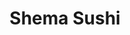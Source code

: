 ---
layout: place
title: "Shema Sushi"
permalink: /new-york/rochester/shema-sushi.html
stateAbbr: NY
stateName: New York
cityName: Rochester
seo:
  name: "Shema Sushi"
  type: Restaurant
  links: https://www.shema-sushi.com/
description: "Calm, urban nook since 2007 offering Japanese noodle dishes, along with beer & sake. Shema Sushi serves delicious sushi in Rochester, New York. Try fresh Japanese dishes for a great dining experience. Available for takeout, lunch, and dinner."
place_id: ChIJbfUNDALP1okRJ3K-FQQKEgE
photos:
  - name: >-
      places/ChIJbfUNDALP1okRJ3K-FQQKEgE/photos/AeeoHcLwxY6WgB0oJDvgXR07u31O-Hk2_Qw4Q0rkDnzM6ZkwKIzONxYUSx4KgObUE1SEwuMXkwdxnt5M7dy7QUWOs9ONlkrbAlgAlddBz34A-y88FrF4PVFZB6WKAm_VXcialoZynWEIztqVz0yMP-Y92QQiHDJZtM0WoHI6YJ3ylM9K--HOM-2fLNfvM6POeSvuGvuIsnkpq9A5IgiAYZ7L4NWtWpKK11TAgUM0eW9Rph5CHuUWRTsHhRpuDaqki_ZupKlRXettcURSkH3zBFFxCW274deQfTJqfM4j3ftv61Lpi_8oVww6uiPfF0Y86RI1kGKU2aiJuR3ROltSItn0Yj0f-1NQB9MDi8hYGBLlb56WO4JZd4UeqFfLjVtWI7SaP2BuS3aEZ-2dFD3zQm7eFhtx4-RMwabB3b-AzmxVK6IoXDTX
    widthPx: 4000
    heightPx: 2252
    authorAttributions:
      - displayName: Van Harold
        uri: https://maps.google.com/maps/contrib/109056808507673653168
        photoUri: >-
          https://lh3.googleusercontent.com/a-/ALV-UjU5zPu_HyDqnUeTmW5T3qIoT4UXsVnbcIxPtfPGvducVbLkBZCa=s100-p-k-no-mo
    flagContentUri: >-
      https://www.google.com/local/imagery/report/?cb_client=maps_api_places.places_api&image_key=!1e10!2sCIHM0ogKEICAgIDeuLCMkwE&hl=en-US
    googleMapsUri: >-
      https://www.google.com/maps/place//data=!3m4!1e2!3m2!1sCIHM0ogKEICAgIDeuLCMkwE!2e10!4m2!3m1!1s0x89d6cf020c0df56d:0x1120a0415be7227
  - name: >-
      places/ChIJbfUNDALP1okRJ3K-FQQKEgE/photos/AeeoHcLKKCuCpjqraW0IudNGBAHTwdalA60gz-kCQLnEM6mm00rdPMZnPTV5wpmpNlHA1sh1rht8EHWlEtClw6ugCkq7JzKU85C8dfqLIqZ6-Ot_34mn427VTs_PbPLvimdKhN0RaQlDwwN5jPfxJi3isv42ZC-7cIjboiPhdJBn46R2Xn2CTknRdxyQieNoM7lZbOwtVybrZFf7UD_NjaLNv_Dkk4Y81fzPHo5gNp2Iywd7f6-zmcqehgdoJJ4JWZt-qErH35K-kDIuZpHSIVLXdAzyYapOssG9N0bA7TGHECwTMg
    widthPx: 960
    heightPx: 720
    authorAttributions:
      - displayName: Shema Sushi
        uri: https://maps.google.com/maps/contrib/116791135640865801181
        photoUri: >-
          https://lh3.googleusercontent.com/a/ACg8ocLC7DmWl-bhXiQo-hco6fkoj4ViNgRRN1spjlR3HaDfDk6MIw=s100-p-k-no-mo
    flagContentUri: >-
      https://www.google.com/local/imagery/report/?cb_client=maps_api_places.places_api&image_key=!1e10!2sAF1QipN9CZFLMGmIJ4BUvuqS_Hge6oyVNUDZV4Vqzk5W&hl=en-US
    googleMapsUri: >-
      https://www.google.com/maps/place//data=!3m4!1e2!3m2!1sAF1QipN9CZFLMGmIJ4BUvuqS_Hge6oyVNUDZV4Vqzk5W!2e10!4m2!3m1!1s0x89d6cf020c0df56d:0x1120a0415be7227
  - name: >-
      places/ChIJbfUNDALP1okRJ3K-FQQKEgE/photos/AeeoHcLxc6C7pPijV9JYWYSdE21M5iGYo8gz5ODnn3b5flfq90P5rsehPSc7hXAbK98q7scyQfOz5AZoJAaeTEV0FXkUwRIO8QlxjnNNwl6iD_S3j_HgaeuekDxRo2bflucvqIHP8ynriiWyQ728lBpcIEm8zQiR16akb_Re8qlOPfRonq-heEAR8O04frNU_KBsuwWn_d-dOeeRu0jrjthSt1ii-OJ-oC55n4WyPLj36VLkELlzPn7qABT5sjquKM6LVlQH_OZ9y24J9Sy6pRDsmf39M4fBJMB63Hw4fUYASrEIi141NlObnzRUbZiUtlORUEg6koXqpas-S2f-W_S1CAnmmSdpGPYnc2E0picyz6ArEcrZ7FbDWEnyc3-8cYiC4JilRmONfoq4pLeXXHj6Q8nIil4gGPZweVNUQMQRU_0
    widthPx: 4030
    heightPx: 3022
    authorAttributions:
      - displayName: Ruth Kim
        uri: https://maps.google.com/maps/contrib/106075370773544965997
        photoUri: >-
          https://lh3.googleusercontent.com/a-/ALV-UjUw9Vi8ZDgHEl_BEr1rR7ps4NDcX2FcoZWYBO8ZPMsLIQEDoTL2=s100-p-k-no-mo
    flagContentUri: >-
      https://www.google.com/local/imagery/report/?cb_client=maps_api_places.places_api&image_key=!1e10!2sCIHM0ogKEICAgMDIy4T6TA&hl=en-US
    googleMapsUri: >-
      https://www.google.com/maps/place//data=!3m4!1e2!3m2!1sCIHM0ogKEICAgMDIy4T6TA!2e10!4m2!3m1!1s0x89d6cf020c0df56d:0x1120a0415be7227
  - name: >-
      places/ChIJbfUNDALP1okRJ3K-FQQKEgE/photos/AeeoHcJFAwSPs4kJ_1vKGH6RPQ1GHpgZ4SnTbD8iDhU_xfpem_mDIidG0hLT1do1Bef5uxk6Ys1WiRnTHgwpn6ygy3tT1UHLHwsVZrm6QPzS0x6Pp5D7Ey0YaQftBp081wcqTRF-SB_txq0F7XNkw1aIYvVsEu9ILnEyNUxsayyjoBunfuJ0yK62iHlnCIlrzMtTHtntcBUcsUJAQhvJRhvpyX2Ujgj-0cwthXJor8xww2e78XyfUYKw-Gtrj3cj0Hma-9xAkYvhBvDRdsZ2Zt0yGc09ln1ApLcnvaYR2NHYqvilSwi-ZgU-JpH4Mp5-T0QlzwmEJtAHMNH7jlU4RrXiisLO9iMPv45lfo8NJWkisXxz1i_fKhnwn65huc3CrlG5jkNSzwK5aVeLt5-mw2vI7y0zE5WQQ751ttKX8qmouxw
    widthPx: 2803
    heightPx: 3970
    authorAttributions:
      - displayName: Kevin Markman
        uri: https://maps.google.com/maps/contrib/114168600700996622195
        photoUri: >-
          https://lh3.googleusercontent.com/a-/ALV-UjV3OJQrypxYfE677bizTRAQ7VP_MKtPomZ8wMLM5Q-fgynOYVNqRw=s100-p-k-no-mo
    flagContentUri: >-
      https://www.google.com/local/imagery/report/?cb_client=maps_api_places.places_api&image_key=!1e10!2sCIHM0ogKEICAgICPq4i4Zw&hl=en-US
    googleMapsUri: >-
      https://www.google.com/maps/place//data=!3m4!1e2!3m2!1sCIHM0ogKEICAgICPq4i4Zw!2e10!4m2!3m1!1s0x89d6cf020c0df56d:0x1120a0415be7227
  - name: >-
      places/ChIJbfUNDALP1okRJ3K-FQQKEgE/photos/AeeoHcKdV3QEtORQFudWmXgdFwZ4z5hZ4zM62OG7U8H1AZLYP-sXpH4KANTC1yA6e_W-o-h4Yr6RDqZkL5T7bDGhjZTa_cbZuspcGGNcyWiskrPHwguEdHCtFiCzpGGNJhhfUfHUxXeoncczev4J3_FvXtQQaBGUbsjB4iLc8rgkc022s312X7KD54GpPRoScbVB-aUybxCzGHYDI1SCWd6BVYt_KNaRkPz10_aJVgcAhCDhjCrAsTlw0-nT5y6MdrV9J-yb5iKe3p8epofMcAsKe3KFFC5iHVA48IxoYXvW7QifGrcjxfjcW9n6xV0iqOYCh4-amXRaTGIO0u-i3GP3GeFlpC6LcXZe_0GQjVjOsHEP3z6OZ_ogMk-hDZaDEQrOFvoA5nG7RXihZF0ZK7zPwux8yIfeXurH7tMMOgumcu2auqE
    widthPx: 4032
    heightPx: 3024
    authorAttributions:
      - displayName: Brandon Lee
        uri: https://maps.google.com/maps/contrib/116109485527752863313
        photoUri: >-
          https://lh3.googleusercontent.com/a-/ALV-UjV_3oJbxRYkqEPpNYVmy_VDoLua7dc3xJljcikstOB2hqzf2-zMGw=s100-p-k-no-mo
    flagContentUri: >-
      https://www.google.com/local/imagery/report/?cb_client=maps_api_places.places_api&image_key=!1e10!2sCIHM0ogKEICAgID4gt25ogE&hl=en-US
    googleMapsUri: >-
      https://www.google.com/maps/place//data=!3m4!1e2!3m2!1sCIHM0ogKEICAgID4gt25ogE!2e10!4m2!3m1!1s0x89d6cf020c0df56d:0x1120a0415be7227
  - name: >-
      places/ChIJbfUNDALP1okRJ3K-FQQKEgE/photos/AeeoHcIJXyIYgSp7uGIQBmbrAW5E3IKVjM8y06hV0QtLhXuT7jd4EEbkh5BG2hogChg-sjr6IgKO3TgbYuuQrqAl2ezHO5qiFUA2hU47fBB3CBA11113psuxSJ0rv5hNV3yQeT3aZovroBplSeL43T-Ki0vLIVdTuY1_igSfXE_OKX1bOYvA9TCxzaocEZ57INIpIfEoSgMAYHSD0VLF7RUndWkXLYPCdO9tMJkRraG6AXA7NQ6Kd8xunAfO6ekMAINuLf25BkWefENOguScrgps7I0ITk_Eof7L1dVGedbSJvaSDRsiNm-LnPBz9WXKsmA1MkQknO4AXm1-zynRz-0aqE3RUDv1AwSA4CE7EKUJCAtmSIo74-i0TgM0yjoVV6VRfNXaSd03vg2rOHtggUMc6oW_TFk6Pwm-AADD7d2YvPNo6mWG
    widthPx: 2268
    heightPx: 4032
    authorAttributions:
      - displayName: Kenna Marcelo
        uri: https://maps.google.com/maps/contrib/105679993548684364550
        photoUri: >-
          https://lh3.googleusercontent.com/a-/ALV-UjWgEnU4oKH9yhXmM7BXHwFxQqVvKtFLBJvRxdevehrJWalbZSaaYw=s100-p-k-no-mo
    flagContentUri: >-
      https://www.google.com/local/imagery/report/?cb_client=maps_api_places.places_api&image_key=!1e10!2sCIHM0ogKEICAgICLwabF5QE&hl=en-US
    googleMapsUri: >-
      https://www.google.com/maps/place//data=!3m4!1e2!3m2!1sCIHM0ogKEICAgICLwabF5QE!2e10!4m2!3m1!1s0x89d6cf020c0df56d:0x1120a0415be7227
  - name: >-
      places/ChIJbfUNDALP1okRJ3K-FQQKEgE/photos/AeeoHcJc6pTR6Lo496PY49APvB4q80inuIIep2E3R7cyX9m0nueiQ-bgRqzyORyNs6BrMPJ8DarEkQlNjI50Vueie9dPZNatTIzCgswLF7sIS-XfDXZQFCZKwRHhoFYyx2OxC_UPoD8wsaMIPcHSVdhv_SyE91wkuCr1rF3HZTfwuHDCkXiCHS5-okrQVgdxjBC_uiP9zBAu3nKjKm-JpR1_FFAsJcigcY-7piq6euJP_M0uyuydNJRoDmLFoV2VA_3YwPq7wJYKs5qaJCITSTiTOk1iiVT5fVHYk4KppNryufqkckxMddWkTeRKjUr2AghO0MBWH3DlsHpLlrh8r9dmvmF5lk0dFnaytz2EoXrZZuzMA_Kr5JBuqLE3J0o1WGHWHcC3nIlDnqXA766Vs4Cwh4Lq1DpekxETf5uiN48OcH835g
    widthPx: 3024
    heightPx: 4032
    authorAttributions:
      - displayName: MD062010
        uri: https://maps.google.com/maps/contrib/114763104703079520226
        photoUri: >-
          https://lh3.googleusercontent.com/a/ACg8ocJtcIP9SLbj2SNf_J4-cRWG2NOl-KIX2MUgXQGZt6n_H-L0JA=s100-p-k-no-mo
    flagContentUri: >-
      https://www.google.com/local/imagery/report/?cb_client=maps_api_places.places_api&image_key=!1e10!2sCIHM0ogKEICAgIDOp4H9Qw&hl=en-US
    googleMapsUri: >-
      https://www.google.com/maps/place//data=!3m4!1e2!3m2!1sCIHM0ogKEICAgIDOp4H9Qw!2e10!4m2!3m1!1s0x89d6cf020c0df56d:0x1120a0415be7227
  - name: >-
      places/ChIJbfUNDALP1okRJ3K-FQQKEgE/photos/AeeoHcL9B_HBAkQJwZcy1S4dFHkB425PCXTYCNxvRsVRQfi2Hm6tZUEUisLOB4VNENwfHTEWhHFQQk1l4IKCE7YbQXSdR-8kKd8KcDHRAYIREEhxSYj9dXFBU-Dk1QvJf4_AUYTFAtZt7BV9EfOPGzhmNH9ss4tG2Um_X2Y9ugYSZ5fcw4aeNaF0nNuKcTNVF59U_AIOrqkwLXq2gbII-K-_gH_9vnMxj0go5ft71yQ45B-DxP9bvhffZLEDprGA7OiDYyEj_CzITg5X8R_wQ87IFQT3ilN2xN2O4NoGqJBzbUWmtEDRtYJlZ03flnru8SnAY_Sl4NJo8MDNn_SIGi0-ojAK3wkxCSdszPFtyvBUWKpMDn0-bjJjow7AACzoGV2sHJKVbKBRb54uQAp54BdUJ7P1BB7NgXLv70raRHbn1Mk
    widthPx: 3024
    heightPx: 4032
    authorAttributions:
      - displayName: MD062010
        uri: https://maps.google.com/maps/contrib/114763104703079520226
        photoUri: >-
          https://lh3.googleusercontent.com/a/ACg8ocJtcIP9SLbj2SNf_J4-cRWG2NOl-KIX2MUgXQGZt6n_H-L0JA=s100-p-k-no-mo
    flagContentUri: >-
      https://www.google.com/local/imagery/report/?cb_client=maps_api_places.places_api&image_key=!1e10!2sCIHM0ogKEICAgIDWgdv5fw&hl=en-US
    googleMapsUri: >-
      https://www.google.com/maps/place//data=!3m4!1e2!3m2!1sCIHM0ogKEICAgIDWgdv5fw!2e10!4m2!3m1!1s0x89d6cf020c0df56d:0x1120a0415be7227
  - name: >-
      places/ChIJbfUNDALP1okRJ3K-FQQKEgE/photos/AeeoHcJ58PaonWkteo4yNLeSgQVUyVK0wdyV2RkZfd2octECPCsaPXo0HnoF6ViOrZO4KEiHSVB82KE6ZnW7VV5XvT3Z8Ab-t01BFlzCg0rZYbHNTrj8vjg9NurlKbhflI9Q5dDDyt23Ygcbv2844hB1Yfbhl9N7Ey2Jhy_pXBFJUQpZ80Ve6Qxa6XjBvKv8sydxG-ye_r5SAApqS5gBfvh7TwdVDuXubWB3HrVL8XF7H0z4A0A8FTfPMfVDsy0B5jLLYLvGlOSOuUK5woF-uyIEZ9ZG1oOKlg7b0Iw3jlquPHwNqqC9tfs9Xdn97IykRaFfRtNBhbeb9t5-cyZnM5d6kEwtP5eEQn_l4LwkbpEcoR0dAXcTSsVgKbymZNYYGuHYInRhefeA0UEnob5b1rrTHR3QbOWwKsuN__pZ33WEOOeEO_k
    widthPx: 4032
    heightPx: 1960
    authorAttributions:
      - displayName: Diane Phommaxaysy
        uri: https://maps.google.com/maps/contrib/117764324423195122709
        photoUri: >-
          https://lh3.googleusercontent.com/a/ACg8ocKjzh-vVV8j85T11VT-VdZ7DqI8Q418DZLaZAw7PYoduCsWW_0=s100-p-k-no-mo
    flagContentUri: >-
      https://www.google.com/local/imagery/report/?cb_client=maps_api_places.places_api&image_key=!1e10!2sCIHM0ogKEICAgICku5zupwE&hl=en-US
    googleMapsUri: >-
      https://www.google.com/maps/place//data=!3m4!1e2!3m2!1sCIHM0ogKEICAgICku5zupwE!2e10!4m2!3m1!1s0x89d6cf020c0df56d:0x1120a0415be7227
  - name: >-
      places/ChIJbfUNDALP1okRJ3K-FQQKEgE/photos/AeeoHcK4dPCH8smEMgH-wV_Gm7hYL03WlPPj28HOs-LVeOuWLxLLDNpgg2_1khH71pXH-eRy7YaWpcMumwEDVwAooBfOZioVcl9OBGovqxlWE524WQyyFt0siSBXaFpNkX6IkR4_Zvy9OxKlT4V1XvCDhdNJ0wWtrzfwFdGWujN4NoOzj7oekEspyFPD8tHtSBoIQD9F8n94N7EOzp_lwAZtpvTACc50tj-FqnbT_toxR-_eTY-SvYK4dPR8XgdrciPREI5VAy3pnTs43UwUo7UjNRtoIp6iTDYmB3hi-1Eq-y_xTYzXZr7BT079QPWL4lrSxnF4zQwTvh7VgIEZi_HfrtOiPs8Z2bL-JhgC6LwAvFFhmStQfn57_uZqw45pa0Qvj4ujrJJ9q3Tm53-fLbSmmi_yQKb5b7w0WGXGMLrG7b1CVQ
    widthPx: 3264
    heightPx: 2448
    authorAttributions:
      - displayName: Zirong Liu
        uri: https://maps.google.com/maps/contrib/108803242980544209262
        photoUri: >-
          https://lh3.googleusercontent.com/a-/ALV-UjXTnz4li7xCSC6sgSAfE64iqJu5Ns8fZFd02k8Ek1r2FeKE5iaK=s100-p-k-no-mo
    flagContentUri: >-
      https://www.google.com/local/imagery/report/?cb_client=maps_api_places.places_api&image_key=!1e10!2sCIHM0ogKEICAgID4yICvSg&hl=en-US
    googleMapsUri: >-
      https://www.google.com/maps/place//data=!3m4!1e2!3m2!1sCIHM0ogKEICAgID4yICvSg!2e10!4m2!3m1!1s0x89d6cf020c0df56d:0x1120a0415be7227
address: '277 Alexander St #102, Rochester, NY 14607, USA'
street: '277 Alexander St #102'
city: Rochester
state: NY
zip: '14607'
country: USA
neighborhood: East Avenue
latitude: '43.153429'
longitude: '-77.595398'
accessibility_options:
  wheelchairAccessibleParking: true
  wheelchairAccessibleEntrance: true
  wheelchairAccessibleSeating: true
business_status: OPERATIONAL
name: Shema Sushi
google_maps_links:
  directionsUri: >-
    https://www.google.com/maps/dir//''/data=!4m7!4m6!1m1!4e2!1m2!1m1!1s0x89d6cf020c0df56d:0x1120a0415be7227!3e0
  placeUri: https://maps.google.com/?cid=77135156279669287
  writeAReviewUri: >-
    https://www.google.com/maps/place//data=!4m3!3m2!1s0x89d6cf020c0df56d:0x1120a0415be7227!12e1
  reviewsUri: >-
    https://www.google.com/maps/place//data=!4m4!3m3!1s0x89d6cf020c0df56d:0x1120a0415be7227!9m1!1b1
  photosUri: >-
    https://www.google.com/maps/place//data=!4m3!3m2!1s0x89d6cf020c0df56d:0x1120a0415be7227!10e5
primary_type: Sushi Restaurant
opening_hours:
  regular: null
  current: null
secondary_opening_hours:
  regular:
    weekdayDescriptions: null
    type: null
  current:
    weekdayDescriptions: null
    type: null
phone: (585) 325-6555
price_level: PRICE_LEVEL_MODERATE
price_range: $20 &ndash; $30
rating: '4.6'
rating_count: 0
website: https://www.shema-sushi.com/
reviews:
  - name: >-
      places/ChIJbfUNDALP1okRJ3K-FQQKEgE/reviews/ChdDSUhNMG9nS0VJQ0FnSUNQcTRpNHh3RRAB
    relativePublishTimeDescription: 4 months ago
    rating: 4
    text:
      text: >-
        Small place with good sushi. Service was attentive but scattered. Good
        location.
      languageCode: en
    originalText:
      text: >-
        Small place with good sushi. Service was attentive but scattered. Good
        location.
      languageCode: en
    authorAttribution:
      displayName: Kevin Markman
      uri: https://www.google.com/maps/contrib/114168600700996622195/reviews
      photoUri: >-
        https://lh3.googleusercontent.com/a-/ALV-UjV3OJQrypxYfE677bizTRAQ7VP_MKtPomZ8wMLM5Q-fgynOYVNqRw=s128-c0x00000000-cc-rp-mo-ba8
    publishTime: '2024-11-28T03:11:58.706872Z'
    flagContentUri: >-
      https://www.google.com/local/review/rap/report?postId=ChdDSUhNMG9nS0VJQ0FnSUNQcTRpNHh3RRAB&d=17924085&t=1
    googleMapsUri: >-
      https://www.google.com/maps/reviews/data=!4m6!14m5!1m4!2m3!1sChdDSUhNMG9nS0VJQ0FnSUNQcTRpNHh3RRAB!2m1!1s0x89d6cf020c0df56d:0x1120a0415be7227
  - name: >-
      places/ChIJbfUNDALP1okRJ3K-FQQKEgE/reviews/ChZDSUhNMG9nS0VJQ0FnSURXZ2R2NVh3EAE
    relativePublishTimeDescription: 2 years ago
    rating: 5
    text:
      text: >-
        Wow- a legitimate sushi place.  If you’re looking for a good sushi place
        in Rochester, you don’t have many options— however, Shema Sushi, is one
        of the few exceptions.


        The fish was exceptionally fresh- the rolls were delicious and
        generously proportioned.  The tempura was some of the best I have had-
        you could appreciate the flavor of the vegyet the crust was perfectly
        fried and crisp without being overly oily . The takoyaki is the best
        I’ve had in Rochester, thus far and a must try!


        The service was great and the atmosphere is low key and relaxed. 
        Looking forward to going back soon!


        Update: have now been here multiple times-  service is always excellent,
        food is always incredible! Their ramen was awesome- absolutely the best
        in Rochester!
      languageCode: en
    originalText:
      text: >-
        Wow- a legitimate sushi place.  If you’re looking for a good sushi place
        in Rochester, you don’t have many options— however, Shema Sushi, is one
        of the few exceptions.


        The fish was exceptionally fresh- the rolls were delicious and
        generously proportioned.  The tempura was some of the best I have had-
        you could appreciate the flavor of the vegyet the crust was perfectly
        fried and crisp without being overly oily . The takoyaki is the best
        I’ve had in Rochester, thus far and a must try!


        The service was great and the atmosphere is low key and relaxed. 
        Looking forward to going back soon!


        Update: have now been here multiple times-  service is always excellent,
        food is always incredible! Their ramen was awesome- absolutely the best
        in Rochester!
      languageCode: en
    authorAttribution:
      displayName: MD062010
      uri: https://www.google.com/maps/contrib/114763104703079520226/reviews
      photoUri: >-
        https://lh3.googleusercontent.com/a/ACg8ocJtcIP9SLbj2SNf_J4-cRWG2NOl-KIX2MUgXQGZt6n_H-L0JA=s128-c0x00000000-cc-rp-mo-ba5
    publishTime: '2022-07-15T21:29:14.778466Z'
    flagContentUri: >-
      https://www.google.com/local/review/rap/report?postId=ChZDSUhNMG9nS0VJQ0FnSURXZ2R2NVh3EAE&d=17924085&t=1
    googleMapsUri: >-
      https://www.google.com/maps/reviews/data=!4m6!14m5!1m4!2m3!1sChZDSUhNMG9nS0VJQ0FnSURXZ2R2NVh3EAE!2m1!1s0x89d6cf020c0df56d:0x1120a0415be7227
  - name: >-
      places/ChIJbfUNDALP1okRJ3K-FQQKEgE/reviews/ChZDSUhNMG9nS0VJQ0FnSUQtNUpfV0VREAE
    relativePublishTimeDescription: 2 years ago
    rating: 5
    text:
      text: >-
        This is one of the best sushi I've ever eaten! The quality of the fish
        and rice was far beyond extraordinary. All of my friends were amazed by
        the quality of the fish and the fact that they had been properly
        seasoned. The spicy tuna roll was my ultimate favorite, it reminded me
        of the ones I had when I was a child that I still remember vividly. The
        staff members were so friendly and made us immediately feel as if we
        were a part of their family.
      languageCode: en
    originalText:
      text: >-
        This is one of the best sushi I've ever eaten! The quality of the fish
        and rice was far beyond extraordinary. All of my friends were amazed by
        the quality of the fish and the fact that they had been properly
        seasoned. The spicy tuna roll was my ultimate favorite, it reminded me
        of the ones I had when I was a child that I still remember vividly. The
        staff members were so friendly and made us immediately feel as if we
        were a part of their family.
      languageCode: en
    authorAttribution:
      displayName: Gyoungmin Ahn
      uri: https://www.google.com/maps/contrib/105248118438445213442/reviews
      photoUri: >-
        https://lh3.googleusercontent.com/a-/ALV-UjVJzSq4ErfZz8KY7EMmvvJ-_ITYgl1DHj80eHho3al-dGFtki4=s128-c0x00000000-cc-rp-mo
    publishTime: '2022-11-22T02:04:37.098629Z'
    flagContentUri: >-
      https://www.google.com/local/review/rap/report?postId=ChZDSUhNMG9nS0VJQ0FnSUQtNUpfV0VREAE&d=17924085&t=1
    googleMapsUri: >-
      https://www.google.com/maps/reviews/data=!4m6!14m5!1m4!2m3!1sChZDSUhNMG9nS0VJQ0FnSUQtNUpfV0VREAE!2m1!1s0x89d6cf020c0df56d:0x1120a0415be7227
  - name: >-
      places/ChIJbfUNDALP1okRJ3K-FQQKEgE/reviews/ChZDSUhNMG9nS0VJQ0FnSURxc3JhOVhnEAE
    relativePublishTimeDescription: 3 years ago
    rating: 5
    text:
      text: >-
        First time visit, and wow wow wow. I had a great quick chat the night
        before via Facebook messenger to verify they were open tonight for
        dinner. They were quick to respond and gave great information as to when
        the best time to arrive would be. We showed up and our server was
        friendly and very helpful when we had questions about menu items. The
        sake she helped us land on was the best I’ve ever had and was so good
        with our meal. The sushi boat was a huge value for everything you got,
        side note those pickles on there are AMAZING and should be a side dish
        of their own! The rolls are high quality ingredients and flavorful. The
        dishes arrived to our table so quickly, it was incredible. Everything
        looked beautiful and tasted even better. Again, our server was a delight
        and attentive to us, we have many other items we want to try, having the
        menu to review on your phone before ordering is helpful and well labeled
        to help deciding easier. I’m already wanting more sushi! Thank you for
        such a great experience, and will be back again soon. Highly recommend
        anyone to give this restaurant a try.
      languageCode: en
    originalText:
      text: >-
        First time visit, and wow wow wow. I had a great quick chat the night
        before via Facebook messenger to verify they were open tonight for
        dinner. They were quick to respond and gave great information as to when
        the best time to arrive would be. We showed up and our server was
        friendly and very helpful when we had questions about menu items. The
        sake she helped us land on was the best I’ve ever had and was so good
        with our meal. The sushi boat was a huge value for everything you got,
        side note those pickles on there are AMAZING and should be a side dish
        of their own! The rolls are high quality ingredients and flavorful. The
        dishes arrived to our table so quickly, it was incredible. Everything
        looked beautiful and tasted even better. Again, our server was a delight
        and attentive to us, we have many other items we want to try, having the
        menu to review on your phone before ordering is helpful and well labeled
        to help deciding easier. I’m already wanting more sushi! Thank you for
        such a great experience, and will be back again soon. Highly recommend
        anyone to give this restaurant a try.
      languageCode: en
    authorAttribution:
      displayName: Sheena W
      uri: https://www.google.com/maps/contrib/110525330333329583210/reviews
      photoUri: >-
        https://lh3.googleusercontent.com/a-/ALV-UjX71DSWsaP0LCyaMI8TQV_448NfGRu72Nv4qOV0aZZczWMv7bIDIg=s128-c0x00000000-cc-rp-mo-ba5
    publishTime: '2021-07-04T03:21:46.372395Z'
    flagContentUri: >-
      https://www.google.com/local/review/rap/report?postId=ChZDSUhNMG9nS0VJQ0FnSURxc3JhOVhnEAE&d=17924085&t=1
    googleMapsUri: >-
      https://www.google.com/maps/reviews/data=!4m6!14m5!1m4!2m3!1sChZDSUhNMG9nS0VJQ0FnSURxc3JhOVhnEAE!2m1!1s0x89d6cf020c0df56d:0x1120a0415be7227
  - name: >-
      places/ChIJbfUNDALP1okRJ3K-FQQKEgE/reviews/ChZDSUhNMG9nS0VJQ0FnSUNxM1pMLWRREAE
    relativePublishTimeDescription: 3 years ago
    rating: 5
    text:
      text: >-
        Beautiful presentation and very fresh fish! Unique rolls, rare fish,
        very high quality flavors. I've eaten sushi in many places... Shema
        rates high. Unassuming location and cool decor combined with
        authentically friendly service. Everything from the Kani salad to the
        Toro was excellent and super fresh. We found this place by googling
        'Best Sushi in Rochester." Shema didn't disappoint.
      languageCode: en
    originalText:
      text: >-
        Beautiful presentation and very fresh fish! Unique rolls, rare fish,
        very high quality flavors. I've eaten sushi in many places... Shema
        rates high. Unassuming location and cool decor combined with
        authentically friendly service. Everything from the Kani salad to the
        Toro was excellent and super fresh. We found this place by googling
        'Best Sushi in Rochester." Shema didn't disappoint.
      languageCode: en
    authorAttribution:
      displayName: Bobby D
      uri: https://www.google.com/maps/contrib/115007535362162806607/reviews
      photoUri: >-
        https://lh3.googleusercontent.com/a/ACg8ocLMQPD5sLLmgvdjtl42o1_6ql9ngdjaoPrChncxml6RP_MRJg=s128-c0x00000000-cc-rp-mo-ba4
    publishTime: '2021-07-01T01:33:08.685121Z'
    flagContentUri: >-
      https://www.google.com/local/review/rap/report?postId=ChZDSUhNMG9nS0VJQ0FnSUNxM1pMLWRREAE&d=17924085&t=1
    googleMapsUri: >-
      https://www.google.com/maps/reviews/data=!4m6!14m5!1m4!2m3!1sChZDSUhNMG9nS0VJQ0FnSUNxM1pMLWRREAE!2m1!1s0x89d6cf020c0df56d:0x1120a0415be7227
parking_options:
  freeParkingLot: true
  freeStreetParking: true
  valetParking: false
payment_options:
  acceptsCreditCards: true
  acceptsDebitCards: true
  acceptsCashOnly: false
  acceptsNfc: true
allow_dogs: null
curbside_pickup: false
delivery: false
dine_in: true
good_for_children: null
good_for_groups: true
good_for_sports: false
live_music: false
menu_for_children: false
outdoor_seating: false
reservable: true
restroom: true
serves_beer: true
serves_breakfast: false
serves_brunch: false
serves_cocktails: null
serves_coffee: false
serves_dinner: true
serves_dessert: true
serves_lunch: true
serves_vegetarian_food: true
serves_wine: true
takeout: true
update_category: essentials
summary: >-
  Calm, urban nook since 2007 offering Japanese noodle dishes, along with beer &
  sake.

---
